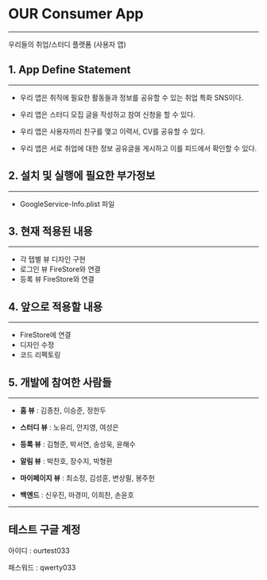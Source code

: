 # OUR Consumer App ##
---
우리들의 취업/스터디 플랫폼 (사용자 앱)

## 1. App Define Statement
---
- 우리 앱은 취직에 필요한 활동들과 정보를 공유할 수 있는 취업 특화 SNS이다.

- 우리 앱은 스터디 모집 글을 작성하고 참여 신청을 할 수 있다.

- 우리 앱은 사용자끼리 친구를 맺고 이력서, CV를 공유할 수 있다.

- 우리 앱은 서로 취업에 대한 정보 공유글을 게시하고 이를 피드에서 확인할 수 있다.

## 2. 설치 및 실행에 필요한 부가정보
---
- GoogleService-Info.plist 파일

## 3. 현재 적용된 내용
---
- 각 탭별 뷰 디자인 구현
- 로그인 뷰 FireStore와 연결
- 등록 뷰 FireStore와 연결

## 4. 앞으로 적용할 내용
---
- FireStore에 연결
- 디자인 수정
- 코드 리펙토링

## 5. 개발에 참여한 사람들
---
- **홈 뷰** : 김종찬, 이승준, 정한두

- **스터디 뷰** : 노유리, 안지영, 여성은

- **등록 뷰** : 김형준, 박서연, 송성욱, 윤해수

- **알림 뷰** : 박찬호, 장수지, 박형환

- **마이페이지 뷰** : 최소정, 김성훈, 변상필, 봉주헌

- **백엔드** : 신우진, 마경미, 이희찬, 손윤호

---
테스트 구글 계정
---
아이디 : ourtest033

패스워드 : qwerty033
